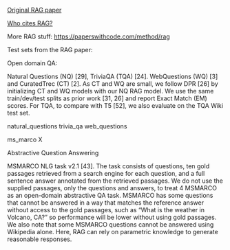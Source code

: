 

[Original RAG paper](https://arxiv.org/pdf/2005.11401.pdf)

[Who cites RAG?](https://www.semanticscholar.org/paper/Retrieval-Augmented-Generation-for-NLP-Tasks-Lewis-Perez/58ed1fbaabe027345f7bb3a6312d41c5aac63e22#citing-papers)

More RAG stuff: https://paperswithcode.com/method/rag


Test sets from the RAG paper:

Open domain QA:

Natural Questions (NQ) [29], TriviaQA (TQA) [24]. WebQuestions (WQ) [3] and CuratedTrec (CT) [2]. As
CT and WQ are small, we follow DPR [26] by initializing CT and WQ models with our NQ RAG
model. We use the same train/dev/test splits as prior work [31, 26] and report Exact Match (EM)
scores. For TQA, to compare with T5 [52], we also evaluate on the TQA Wiki test set.

natural_questions
trivia_qa
web_questions

ms_marco X


Abstractive Question Answering

 MSMARCO NLG task v2.1 [43]. The task consists of questions, ten gold passages
retrieved from a search engine for each question, and a full sentence answer annotated from the
retrieved passages. We do not use the supplied passages, only the questions and answers, to treat
4
MSMARCO as an open-domain abstractive QA task. MSMARCO has some questions that cannot be
answered in a way that matches the reference answer without access to the gold passages, such as
“What is the weather in Volcano, CA?” so performance will be lower without using gold passages.
We also note that some MSMARCO questions cannot be answered using Wikipedia alone. Here,
RAG can rely on parametric knowledge to generate reasonable responses.
